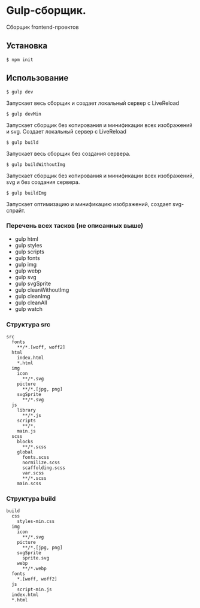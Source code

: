 # Gulp-сборщик.

Сборщик frontend-проектов

## Установка

```
$ npm init
```

## Использование

```
$ gulp dev
```

Запускает весь сборщик и создает локальный сервер с LiveReload

```
$ gulp devMin
```

Запускает сборщик без копирования и минификации всех изображений и svg. Создает локальный сервер с LiveReload

```
$ gulp build
```

Запускает весь сборщик без создания сервера.

```
$ gulp buildWithoutImg
```

Запускает сборщик без копирования и минификации всех изображений, svg и без создания сервера.

```
$ gulp buildImg
```

Запускает оптимизацию и минификацию изображений, создает svg-спрайт.

### Перечень всех тасков (не описанных выше)

- gulp html
- gulp styles
- gulp scripts
- gulp fonts
- gulp img
- gulp webp
- gulp svg
- gulp svgSprite
- gulp cleanWithoutImg
- gulp cleanImg
- gulp cleanAll
- gulp watch

### Структура src

```
src
  fonts
    **/*.[woff, woff2]
  html
    index.html
    *.html
  img
    icon
      **/*.svg
    picture
      **/*.[jpg, png]
    svgSprite
      **/*.svg
  js
    library
      **/*.js
    scripts
      **/*.
    main.js
  scss
    blocks
      **/*.scss
    global
      fonts.scss
      normilize.scss
      scaffolding.scss
      var.scss
      **/*.scss
    main.scss

```

### Структура build

```
build
  css
    styles-min.css
  img
    icon
      **/*.svg
    picture
      **/*.[jpg, png]
    svgSprite
      sprite.svg
    webp
      **/*.webp
  fonts
    *.[woff, woff2]
  js
    script-min.js
  index.html
  *.html
```
